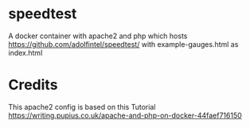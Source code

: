 # speedtest
A docker container with apache2 and php which hosts https://github.com/adolfintel/speedtest/ with example-gauges.html as index.html

# Credits
This apache2 config is based on this Tutorial https://writing.pupius.co.uk/apache-and-php-on-docker-44faef716150
